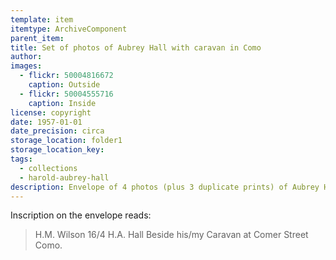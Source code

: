 ```yaml
---
template: item
itemtype: ArchiveComponent
parent_item: 
title: Set of photos of Aubrey Hall with caravan in Como
author: 
images:
  - flickr: 50004816672
    caption: Outside
  - flickr: 50004555716
    caption: Inside
license: copyright
date: 1957-01-01
date_precision: circa
storage_location: folder1
storage_location_key: 
tags:
  - collections
  - harold-aubrey-hall
description: Envelope of 4 photos (plus 3 duplicate prints) of Aubrey Hall standing next to his caravan in Como, Perth, in 1957.
---
```


Inscription on the envelope reads:

> H.M. Wilson 16/4
> H.A. Hall
> Beside his/my Caravan at Comer Street Como.
